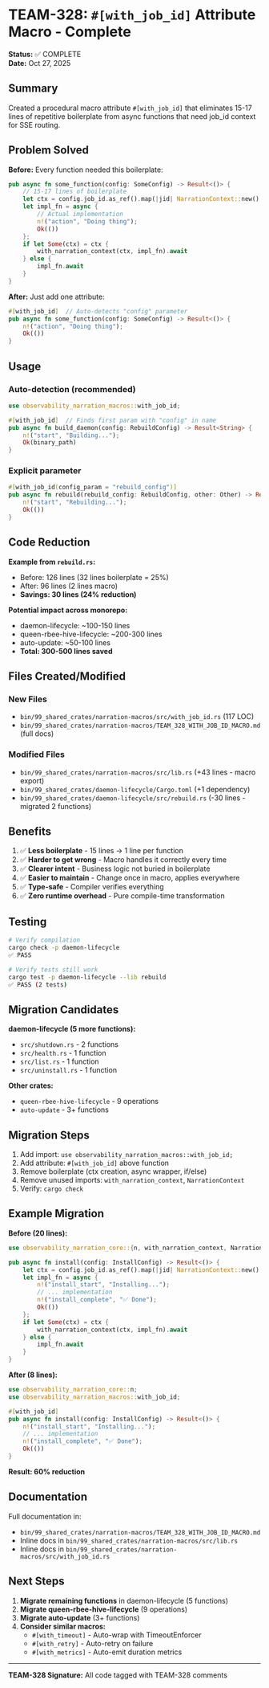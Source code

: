 # TEAM-328: `#[with_job_id]` Attribute Macro - Complete

**Status:** ✅ COMPLETE  
**Date:** Oct 27, 2025

## Summary

Created a procedural macro attribute `#[with_job_id]` that eliminates 15-17 lines of repetitive boilerplate from async functions that need job_id context for SSE routing.

## Problem Solved

**Before:** Every function needed this boilerplate:
```rust
pub async fn some_function(config: SomeConfig) -> Result<()> {
    // 15-17 lines of boilerplate
    let ctx = config.job_id.as_ref().map(|jid| NarrationContext::new().with_job_id(jid));
    let impl_fn = async {
        // Actual implementation
        n!("action", "Doing thing");
        Ok(())
    };
    if let Some(ctx) = ctx {
        with_narration_context(ctx, impl_fn).await
    } else {
        impl_fn.await
    }
}
```

**After:** Just add one attribute:
```rust
#[with_job_id]  // Auto-detects "config" parameter
pub async fn some_function(config: SomeConfig) -> Result<()> {
    n!("action", "Doing thing");
    Ok(())
}
```

## Usage

### Auto-detection (recommended)
```rust
use observability_narration_macros::with_job_id;

#[with_job_id]  // Finds first param with "config" in name
pub async fn build_daemon(config: RebuildConfig) -> Result<String> {
    n!("start", "Building...");
    Ok(binary_path)
}
```

### Explicit parameter
```rust
#[with_job_id(config_param = "rebuild_config")]
pub async fn rebuild(rebuild_config: RebuildConfig, other: Other) -> Result<()> {
    n!("start", "Rebuilding...");
    Ok(())
}
```

## Code Reduction

**Example from `rebuild.rs`:**
- Before: 126 lines (32 lines boilerplate = 25%)
- After: 96 lines (2 lines macro)
- **Savings: 30 lines (24% reduction)**

**Potential impact across monorepo:**
- daemon-lifecycle: ~100-150 lines
- queen-rbee-hive-lifecycle: ~200-300 lines
- auto-update: ~50-100 lines
- **Total: 300-500 lines saved**

## Files Created/Modified

### New Files
- `bin/99_shared_crates/narration-macros/src/with_job_id.rs` (117 LOC)
- `bin/99_shared_crates/narration-macros/TEAM_328_WITH_JOB_ID_MACRO.md` (full docs)

### Modified Files
- `bin/99_shared_crates/narration-macros/src/lib.rs` (+43 lines - macro export)
- `bin/99_shared_crates/daemon-lifecycle/Cargo.toml` (+1 dependency)
- `bin/99_shared_crates/daemon-lifecycle/src/rebuild.rs` (-30 lines - migrated 2 functions)

## Benefits

1. ✅ **Less boilerplate** - 15 lines → 1 line per function
2. ✅ **Harder to get wrong** - Macro handles it correctly every time
3. ✅ **Clearer intent** - Business logic not buried in boilerplate
4. ✅ **Easier to maintain** - Change once in macro, applies everywhere
5. ✅ **Type-safe** - Compiler verifies everything
6. ✅ **Zero runtime overhead** - Pure compile-time transformation

## Testing

```bash
# Verify compilation
cargo check -p daemon-lifecycle
✅ PASS

# Verify tests still work
cargo test -p daemon-lifecycle --lib rebuild
✅ PASS (2 tests)
```

## Migration Candidates

**daemon-lifecycle (5 more functions):**
- `src/shutdown.rs` - 2 functions
- `src/health.rs` - 1 function
- `src/list.rs` - 1 function
- `src/uninstall.rs` - 1 function

**Other crates:**
- `queen-rbee-hive-lifecycle` - 9 operations
- `auto-update` - 3+ functions

## Migration Steps

1. Add import: `use observability_narration_macros::with_job_id;`
2. Add attribute: `#[with_job_id]` above function
3. Remove boilerplate (ctx creation, async wrapper, if/else)
4. Remove unused imports: `with_narration_context`, `NarrationContext`
5. Verify: `cargo check`

## Example Migration

**Before (20 lines):**
```rust
use observability_narration_core::{n, with_narration_context, NarrationContext};

pub async fn install(config: InstallConfig) -> Result<()> {
    let ctx = config.job_id.as_ref().map(|jid| NarrationContext::new().with_job_id(jid));
    let impl_fn = async {
        n!("install_start", "Installing...");
        // ... implementation
        n!("install_complete", "✅ Done");
        Ok(())
    };
    if let Some(ctx) = ctx {
        with_narration_context(ctx, impl_fn).await
    } else {
        impl_fn.await
    }
}
```

**After (8 lines):**
```rust
use observability_narration_core::n;
use observability_narration_macros::with_job_id;

#[with_job_id]
pub async fn install(config: InstallConfig) -> Result<()> {
    n!("install_start", "Installing...");
    // ... implementation
    n!("install_complete", "✅ Done");
    Ok(())
}
```

**Result: 60% reduction**

## Documentation

Full documentation in:
- `bin/99_shared_crates/narration-macros/TEAM_328_WITH_JOB_ID_MACRO.md`
- Inline docs in `bin/99_shared_crates/narration-macros/src/lib.rs`
- Inline docs in `bin/99_shared_crates/narration-macros/src/with_job_id.rs`

## Next Steps

1. **Migrate remaining functions** in daemon-lifecycle (5 functions)
2. **Migrate queen-rbee-hive-lifecycle** (9 operations)
3. **Migrate auto-update** (3+ functions)
4. **Consider similar macros:**
   - `#[with_timeout]` - Auto-wrap with TimeoutEnforcer
   - `#[with_retry]` - Auto-retry on failure
   - `#[with_metrics]` - Auto-emit duration metrics

---

**TEAM-328 Signature:** All code tagged with TEAM-328 comments
